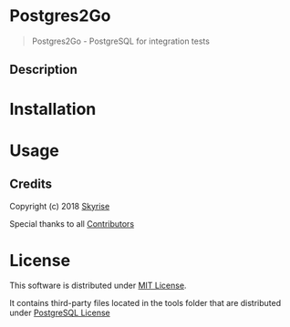 Postgres2Go
===========
> Postgres2Go - PostgreSQL for integration tests

## Description
# Installation
# Usage


## Credits
Copyright (c) 2018 [Skyrise](http://skyrise.tech)

Special thanks to all [Contributors](CREDITS.md)


# License

This software is distributed under [MIT License](LICENSE.md).

It contains third-party files located in the tools folder that are distributed under [PostgreSQL License](tools/LICENSE.md)
